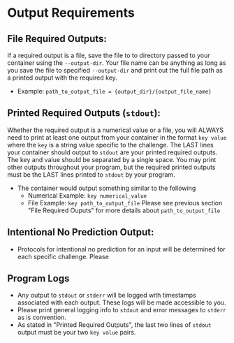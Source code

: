 # Output Requirements

## File Required Outputs: 
If a required output is a file, save the file to to directory passed to your container using the `--output-dir`. Your file name can be anything as long as you save the file to specified `--output-dir` and print out the full file path as a printed output with the required key.
* Example: `path_to_output_file = {output_dir}/{output_file_name}`

## Printed Required Outputs (`stdout`): 
Whether the required output is a numerical value or a file, you will ALWAYS need to print at least one output from your container in the format `key value` where the `key` is a string value specific to the challenge. The LAST lines your container should output to `stdout` are your printed required outputs. The key and value should be separated by a single space. You may print other outputs throughout your program, but the required printed outputs must be the LAST lines printed to `stdout` by your program.
* The container would output something similar to the following
    * Numerical Example: `key numerical_value`
    * File Example: `key path_to_output_file` Please see previous section "File Required Ouputs" for more details about `path_to_output_file`

## Intentional No Prediction Output: 
* Protocols for intentional no prediction for an input will be determined for each specific challenge. Please 

## Program Logs
* Any output to `stdout` or `stderr` will be logged with timestamps associated with each output. These logs will be made accessible to you.
* Please print general logging info to `stdout` and error messages to `stderr` as is convention.
* As stated in "Printed Required Outputs", the last two lines of `stdout` output must be your two `key value` pairs. 
